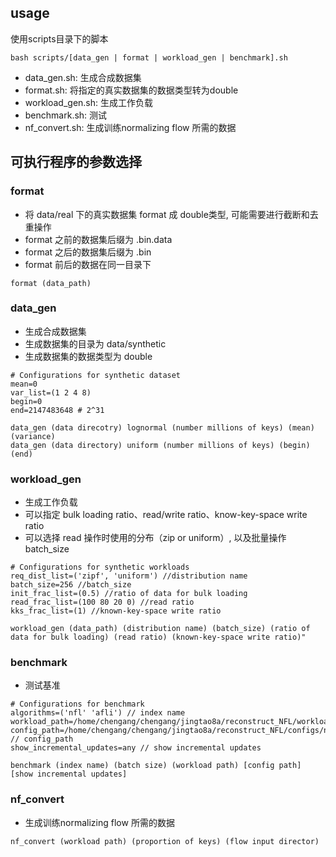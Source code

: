 ## usage
使用scripts目录下的脚本

```
bash scripts/[data_gen | format | workload_gen | benchmark].sh
```

- data_gen.sh: 生成合成数据集
- format.sh: 将指定的真实数据集的数据类型转为double
- workload_gen.sh: 生成工作负载
- benchmark.sh: 测试
- nf_convert.sh: 生成训练normalizing flow 所需的数据

## 可执行程序的参数选择
### format
- 将 data/real 下的真实数据集 format 成 double类型, 可能需要进行截断和去重操作 
- format 之前的数据集后缀为 .bin.data
- format 之后的数据集后缀为 .bin
- format 前后的数据在同一目录下
```
format (data_path)
```
### data_gen
- 生成合成数据集
- 生成数据集的目录为 data/synthetic
- 生成数据集的数据类型为 double
```
# Configurations for synthetic dataset
mean=0
var_list=(1 2 4 8)
begin=0
end=2147483648 # 2^31

data_gen (data direcotry) lognormal (number millions of keys) (mean) (variance)
data_gen (data directory) uniform (number millions of keys) (begin) (end)
```

### workload_gen
- 生成工作负载
- 可以指定 bulk loading ratio、read/write ratio、know-key-space write ratio
- 可以选择 read 操作时使用的分布（zip or uniform）, 以及批量操作 batch_size
```
# Configurations for synthetic workloads
req_dist_list=('zipf', 'uniform') //distribution name
batch_size=256 //batch_size
init_frac_list=(0.5) //ratio of data for bulk loading 
read_frac_list=(100 80 20 0) //read ratio
kks_frac_list=(1) //known-key-space write ratio

workload_gen (data_path) (distribution name) (batch_size) (ratio of data for bulk loading) (read ratio) (known-key-space write ratio)"
```

### benchmark
- 测试基准
```
# Configurations for benchmark
algorithms=('nfl' 'afli') // index name
workload_path=/home/chengang/chengang/jingtao8a/reconstruct_NFL/workload/ycsb_200M_double_80R_zipf.bin
config_path=/home/chengang/chengang/jingtao8a/reconstruct_NFL/configs/nfl_ycsb_200M_double.in // config_path
show_incremental_updates=any // show incremental updates

benchmark (index name) (batch size) (workload path) [config path] [show incremental updates]
```
### nf_convert
- 生成训练normalizing flow 所需的数据
```
nf_convert (workload path) (proportion of keys) (flow input director)
```